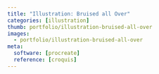 ```yaml
---
title: "Illustration: Bruised all Over"
categories: [illustration]
thumb: portfolio/illustration-bruised-all-over
images:
  - portfolio/illustration-bruised-all-over
meta:
  software: [procreate]
  reference: [croquis]
---
```

